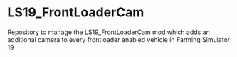 # LS19_FrontLoaderCam
Repository to manage the LS19_FrontLoaderCam mod which adds an additional camera to every frontloader enabled vehicle in Farming Simulator 19
